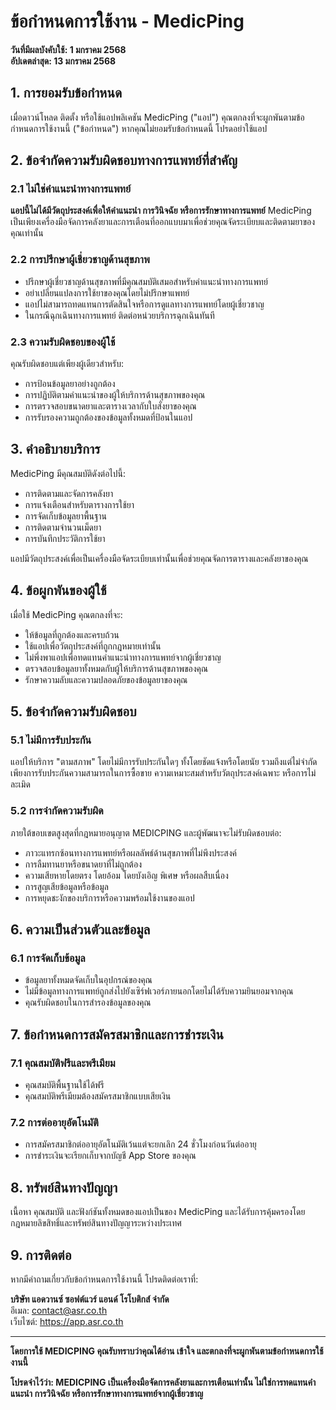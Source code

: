# ข้อกำหนดการใช้งาน - MedicPing

**วันที่มีผลบังคับใช้: 1 มกราคม 2568**  
**อัปเดตล่าสุด: 13 มกราคม 2568**

## 1. การยอมรับข้อกำหนด

เมื่อดาวน์โหลด ติดตั้ง หรือใช้แอปพลิเคชัน MedicPing ("แอป") คุณตกลงที่จะผูกพันตามข้อกำหนดการใช้งานนี้ ("ข้อกำหนด") หากคุณไม่ยอมรับข้อกำหนดนี้ โปรดอย่าใช้แอป

## 2. ข้อจำกัดความรับผิดชอบทางการแพทย์ที่สำคัญ

### 2.1 ไม่ใช่คำแนะนำทางการแพทย์
**แอปนี้ไม่ได้มีวัตถุประสงค์เพื่อให้คำแนะนำ การวินิจฉัย หรือการรักษาทางการแพทย์** MedicPing เป็นเพียงเครื่องมือจัดการคลังยาและการเตือนที่ออกแบบมาเพื่อช่วยคุณจัดระเบียบและติดตามยาของคุณเท่านั้น

### 2.2 การปรึกษาผู้เชี่ยวชาญด้านสุขภาพ
- ปรึกษาผู้เชี่ยวชาญด้านสุขภาพที่มีคุณสมบัติเสมอสำหรับคำแนะนำทางการแพทย์
- อย่าเปลี่ยนแปลงการใช้ยาของคุณโดยไม่ปรึกษาแพทย์
- แอปไม่สามารถทดแทนการตัดสินใจหรือการดูแลทางการแพทย์โดยผู้เชี่ยวชาญ
- ในกรณีฉุกเฉินทางการแพทย์ ติดต่อหน่วยบริการฉุกเฉินทันที

### 2.3 ความรับผิดชอบของผู้ใช้
คุณรับผิดชอบแต่เพียงผู้เดียวสำหรับ:
- การป้อนข้อมูลยาอย่างถูกต้อง
- การปฏิบัติตามคำแนะนำของผู้ให้บริการด้านสุขภาพของคุณ
- การตรวจสอบขนาดยาและตารางเวลากับใบสั่งยาของคุณ
- การรับรองความถูกต้องของข้อมูลทั้งหมดที่ป้อนในแอป

## 3. คำอธิบายบริการ

MedicPing มีคุณสมบัติดังต่อไปนี้:
- การติดตามและจัดการคลังยา
- การแจ้งเตือนสำหรับตารางการใช้ยา
- การจัดเก็บข้อมูลยาพื้นฐาน
- การติดตามจำนวนเม็ดยา
- การบันทึกประวัติการใช้ยา

แอปมีวัตถุประสงค์เพื่อเป็นเครื่องมือจัดระเบียบเท่านั้นเพื่อช่วยคุณจัดการตารางและคลังยาของคุณ

## 4. ข้อผูกพันของผู้ใช้

เมื่อใช้ MedicPing คุณตกลงที่จะ:
- ให้ข้อมูลที่ถูกต้องและครบถ้วน
- ใช้แอปเพื่อวัตถุประสงค์ที่ถูกกฎหมายเท่านั้น
- ไม่พึ่งพาแอปเพื่อทดแทนคำแนะนำทางการแพทย์จากผู้เชี่ยวชาญ
- ตรวจสอบข้อมูลยาทั้งหมดกับผู้ให้บริการด้านสุขภาพของคุณ
- รักษาความลับและความปลอดภัยของข้อมูลยาของคุณ

## 5. ข้อจำกัดความรับผิดชอบ

### 5.1 ไม่มีการรับประกัน
แอปให้บริการ "ตามสภาพ" โดยไม่มีการรับประกันใดๆ ทั้งโดยชัดแจ้งหรือโดยนัย รวมถึงแต่ไม่จำกัดเพียงการรับประกันความสามารถในการซื้อขาย ความเหมาะสมสำหรับวัตถุประสงค์เฉพาะ หรือการไม่ละเมิด

### 5.2 การจำกัดความรับผิด
ภายใต้ขอบเขตสูงสุดที่กฎหมายอนุญาต MEDICPING และผู้พัฒนาจะไม่รับผิดชอบต่อ:
- ภาวะแทรกซ้อนทางการแพทย์หรือผลลัพธ์ด้านสุขภาพที่ไม่พึงประสงค์
- การลืมทานยาหรือขนาดยาที่ไม่ถูกต้อง
- ความเสียหายโดยตรง โดยอ้อม โดยบังเอิญ พิเศษ หรือผลสืบเนื่อง
- การสูญเสียข้อมูลหรือข้อมูล
- การหยุดชะงักของบริการหรือความพร้อมใช้งานของแอป

## 6. ความเป็นส่วนตัวและข้อมูล

### 6.1 การจัดเก็บข้อมูล
- ข้อมูลยาทั้งหมดจัดเก็บในอุปกรณ์ของคุณ
- ไม่มีข้อมูลทางการแพทย์ถูกส่งไปยังเซิร์ฟเวอร์ภายนอกโดยไม่ได้รับความยินยอมจากคุณ
- คุณรับผิดชอบในการสำรองข้อมูลของคุณ

## 7. ข้อกำหนดการสมัครสมาชิกและการชำระเงิน

### 7.1 คุณสมบัติฟรีและพรีเมียม
- คุณสมบัติพื้นฐานใช้ได้ฟรี
- คุณสมบัติพรีเมียมต้องสมัครสมาชิกแบบเสียเงิน

### 7.2 การต่ออายุอัตโนมัติ
- การสมัครสมาชิกต่ออายุอัตโนมัติเว้นแต่จะยกเลิก 24 ชั่วโมงก่อนวันต่ออายุ
- การชำระเงินจะเรียกเก็บจากบัญชี App Store ของคุณ

## 8. ทรัพย์สินทางปัญญา

เนื้อหา คุณสมบัติ และฟังก์ชันทั้งหมดของแอปเป็นของ MedicPing และได้รับการคุ้มครองโดยกฎหมายลิขสิทธิ์และทรัพย์สินทางปัญญาระหว่างประเทศ

## 9. การติดต่อ

หากมีคำถามเกี่ยวกับข้อกำหนดการใช้งานนี้ โปรดติดต่อเราที่:

**บริษัท แอดวานซ์ ซอฟต์แวร์ แอนด์ โรโบติกส์ จำกัด**  
อีเมล: contact@asr.co.th  
เว็บไซต์: https://app.asr.co.th

---

**โดยการใช้ MEDICPING คุณรับทราบว่าคุณได้อ่าน เข้าใจ และตกลงที่จะผูกพันตามข้อกำหนดการใช้งานนี้**

**โปรดจำไว้ว่า: MEDICPING เป็นเครื่องมือจัดการคลังยาและการเตือนเท่านั้น ไม่ใช่การทดแทนคำแนะนำ การวินิจฉัย หรือการรักษาทางการแพทย์จากผู้เชี่ยวชาญ**